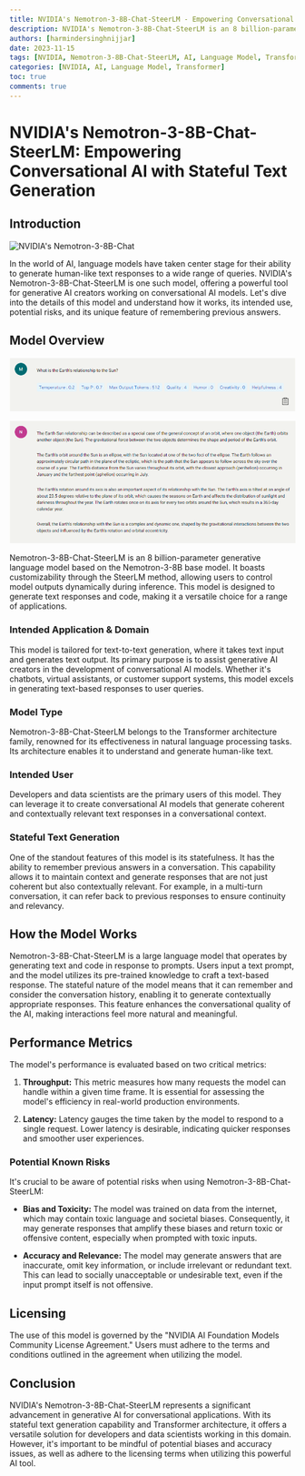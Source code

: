 ```yaml
---
title: NVIDIA's Nemotron-3-8B-Chat-SteerLM - Empowering Conversational AI with Stateful Text Generation
description: NVIDIA's Nemotron-3-8B-Chat-SteerLM is an 8 billion-parameter generative language model based on the Nemotron-3-8B base model. It boasts customizability through the SteerLM method, allowing users to control model outputs dynamically during inference. This model is designed to generate text responses and code, making it a versatile choice for a range of applications.
authors: [harmindersinghnijjar]
date: 2023-11-15
tags: [NVIDIA, Nemotron-3-8B-Chat-SteerLM, AI, Language Model, Transformer, Stateful Text Generation, OpenAI, GPT]
categories: [NVIDIA, AI, Language Model, Transformer]
toc: true
comments: true
---
```


# NVIDIA's Nemotron-3-8B-Chat-SteerLM: Empowering Conversational AI with Stateful Text Generation

## Introduction

![NVIDIA's Nemotron-3-8B-Chat](https://catalog.ngc.nvidia.com/demos/steerllm.jpg)


In the world of AI, language models have taken center stage for their ability to generate human-like text responses to a wide range of queries. NVIDIA's Nemotron-3-8B-Chat-SteerLM is one such model, offering a powerful tool for generative AI creators working on conversational AI models. Let's dive into the details of this model and understand how it works, its intended use, potential risks, and its unique feature of remembering previous answers.

## Model Overview

![](../../resources/Images/chrome_0m9H24Pyh2.png)

![](../../resources/Images/chrome_DZbtPRwWaC.png)


Nemotron-3-8B-Chat-SteerLM is an 8 billion-parameter generative language model based on the Nemotron-3-8B base model. It boasts customizability through the SteerLM method, allowing users to control model outputs dynamically during inference. This model is designed to generate text responses and code, making it a versatile choice for a range of applications.

### Intended Application & Domain

This model is tailored for text-to-text generation, where it takes text input and generates text output. Its primary purpose is to assist generative AI creators in the development of conversational AI models. Whether it's chatbots, virtual assistants, or customer support systems, this model excels in generating text-based responses to user queries.

### Model Type

Nemotron-3-8B-Chat-SteerLM belongs to the Transformer architecture family, renowned for its effectiveness in natural language processing tasks. Its architecture enables it to understand and generate human-like text.

### Intended User

Developers and data scientists are the primary users of this model. They can leverage it to create conversational AI models that generate coherent and contextually relevant text responses in a conversational context.

### Stateful Text Generation

One of the standout features of this model is its statefulness. It has the ability to remember previous answers in a conversation. This capability allows it to maintain context and generate responses that are not just coherent but also contextually relevant. For example, in a multi-turn conversation, it can refer back to previous responses to ensure continuity and relevancy.

## How the Model Works

Nemotron-3-8B-Chat-SteerLM is a large language model that operates by generating text and code in response to prompts. Users input a text prompt, and the model utilizes its pre-trained knowledge to craft a text-based response. The stateful nature of the model means that it can remember and consider the conversation history, enabling it to generate contextually appropriate responses. This feature enhances the conversational quality of the AI, making interactions feel more natural and meaningful.

## Performance Metrics

The model's performance is evaluated based on two critical metrics:

1. **Throughput:** This metric measures how many requests the model can handle within a given time frame. It is essential for assessing the model's efficiency in real-world production environments.

2. **Latency:** Latency gauges the time taken by the model to respond to a single request. Lower latency is desirable, indicating quicker responses and smoother user experiences.

### Potential Known Risks

It's crucial to be aware of potential risks when using Nemotron-3-8B-Chat-SteerLM:

- **Bias and Toxicity:** The model was trained on data from the internet, which may contain toxic language and societal biases. Consequently, it may generate responses that amplify these biases and return toxic or offensive content, especially when prompted with toxic inputs.

- **Accuracy and Relevance:** The model may generate answers that are inaccurate, omit key information, or include irrelevant or redundant text. This can lead to socially unacceptable or undesirable text, even if the input prompt itself is not offensive.

## Licensing

The use of this model is governed by the "NVIDIA AI Foundation Models Community License Agreement." Users must adhere to the terms and conditions outlined in the agreement when utilizing the model.

## Conclusion

NVIDIA's Nemotron-3-8B-Chat-SteerLM represents a significant advancement in generative AI for conversational applications. With its stateful text generation capability and Transformer architecture, it offers a versatile solution for developers and data scientists working in this domain. However, it's important to be mindful of potential biases and accuracy issues, as well as adhere to the licensing terms when utilizing this powerful AI tool.
